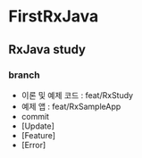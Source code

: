 # FirstRxJava

## RxJava study

###  branch

- 이론 및 예제 코드 : feat/RxStudy
- 예제 앱 : feat/RxSampleApp
- commit 
- [Update]
- [Feature]
- [Error]

